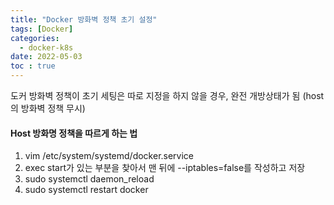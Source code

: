 ```yaml
---
title: "Docker 방화벽 정책 초기 설정"
tags: [Docker]
categories:
  - docker-k8s
date: 2022-05-03
toc : true
---
```


도커 방화벽 정책이 초기 세팅은 따로 지정을 하지 않을 경우, 완전 개방상태가 됨
(host의 방화벽 정책 무시)

#### Host 방화명 정책을 따르게 하는 법
1. vim /etc/system/systemd/docker.service
2. exec start가 있는 부분을 찾아서 맨 뒤에 --iptables=false를 작성하고 저장
3. sudo systemctl daemon_reload
4. sudo systemctl restart docker
